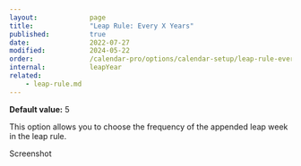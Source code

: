 ```yaml
---
layout:             page
title:              "Leap Rule: Every X Years"
published:          true
date:               2022-07-27
modified:           2024-05-22
order:              /calendar-pro/options/calendar-setup/leap-rule-every-x-years
internal:           leapYear
related:
    - leap-rule.md
---
```

**Default value:** 5

This option allows you to choose the frequency of the appended leap week in the leap rule.

<todo>Screenshot</todo>